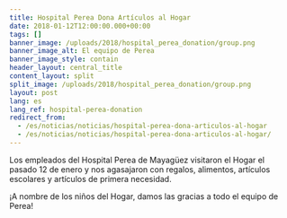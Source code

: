 ```yaml
---
title: Hospital Perea Dona Artículos al Hogar
date: 2018-01-12T12:00:00.000+00:00
tags: []
banner_image: /uploads/2018/hospital_perea_donation/group.png
banner_image_alt: El equipo de Perea
banner_image_style: contain
header_layout: central_title
content_layout: split
split_image: /uploads/2018/hospital_perea_donation/group.png
layout: post
lang: es
lang_ref: hospital-perea-donation
redirect_from:
  - /es/noticias/noticias/hospital-perea-dona-articulos-al-hogar
  - /es/noticias/noticias/hospital-perea-dona-articulos-al-hogar/
---
```

Los empleados del Hospital Perea de Mayagüez visitaron el Hogar el pasado 12 de enero y nos agasajaron con regalos, alimentos, artículos escolares y artículos de primera necesidad.

¡A nombre de los niños del Hogar, damos las gracias a todo el equipo de Perea!
